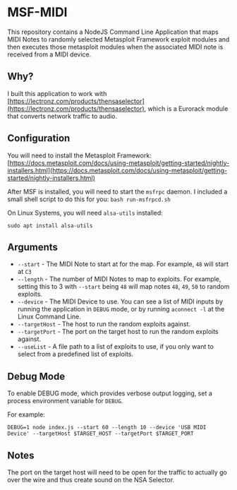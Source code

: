 # MSF-MIDI
This repository contains a NodeJS Command Line Application that maps MIDI Notes to randomly selected Metasploit Framework exploit modules and then executes those metasploit modules when the associated MIDI note is received from a MIDI device.

## Why?
I built this application to work with [https://lectronz.com/products/thensaselector](https://lectronz.com/products/thensaselector), which is a Eurorack module that converts network traffic to audio.  

## Configuration
You will need to install the Metasploit Framework: [https://docs.metasploit.com/docs/using-metasploit/getting-started/nightly-installers.html](https://docs.metasploit.com/docs/using-metasploit/getting-started/nightly-installers.html)

After MSF is installed, you will need to start the `msfrpc` daemon.  I included a small shell script to do this for you: `bash run-msfrpcd.sh`

On Linux Systems, you will need `alsa-utils` installed:

```
sudo apt install alsa-utils
```

## Arguments
* `--start` - The MIDI Note to start at for the map.  For example, `48` will start at `C3`
* `--length` - The number of MIDI Notes to map to exploits.  For example, setting this to 3 with `--start` being `48` will map notes `48`, `49`, `50` to random exploits.
* `--device` - The MIDI Device to use.  You can see a list of MIDI inputs by running the application in `DEBUG` mode, or by running `aconnect -l` at the Linux Command Line.
* `--targetHost` - The host to run the random exploits against.
* `--targetPort` - The port on the target host to run the random exploits against.
* `--useList` - A file path to a list of exploits to use, if you only want to select from a predefined list of exploits.

## Debug Mode
To enable DEBUG mode, which provides verbose output logging, set a process environment variable for `DEBUG`.

For example:
```
DEBUG=1 node index.js --start 60 --length 10 --device 'USB MIDI Device' --targetHost $TARGET_HOST --targetPort $TARGET_PORT
```

## Notes
The port on the target host will need to be open for the traffic to actually go over the wire and thus create sound on the NSA Selector.

